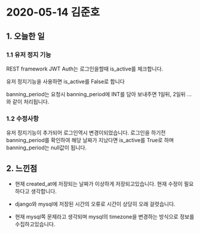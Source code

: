 # 2020-05-14 김준호

## 1. 오늘한 일

### 1.1 유저 정지 기능

REST framework JWT Auth는 로그인을할때 is_active를 체크합니다.  

유저 정지기능을 사용하면 is_active를 False로 합니다

banning_period는 요청시 banning_period에 INT를 담아 보내주면 1일뒤, 2일뒤 ... 와 같이 처리됩니다.



### 1.2 수정사항

유저 정지기능이 추가되어 로그인역시 변경이되었습니다. 로그인을 하기전 banning_period를 확인하여 해당 날짜가 지났다면 is_active를 True로 하며 banning_period는 null값이 됩니다.



## 2. 느낀점

- 현재 created_at에 저장되는 날짜가 이상하게 저장되고있습니다. 현재 수정이 필요하다고 생각합니다.
- django와 mysql에 저장된 시간의 오류로 시간이 상당히 오래 걸렷습니다.

- 현재 mysql쪽 문제라고 생각되며 mysql의 timezone을 변경하는 방식으로 정보를 수집하고있습니다.


